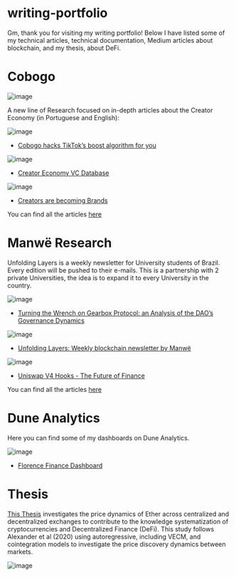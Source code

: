 # writing-portfolio
Gm, thank you for visiting my writing portfolio! Below I have listed some of my technical articles, technical documentation, Medium articles about blockchain, and my thesis, about DeFi.

# Cobogo

![image](https://github.com/pdotall/writing-portfolio/assets/84878611/d9e9acfb-5f11-4549-b14c-bc8112c61b2e)

A new line of Research focused on in-depth articles about the Creator Economy (in Portuguese and English):

![image](https://github.com/pdotall/writing-portfolio/assets/84878611/341341fd-c095-4892-bf5e-16e413eca20d)
* [Cobogo hacks TikTok’s boost algorithm for you](https://www.linkedin.com/pulse/cobogo-hacks-tiktoks-boost-algorithm-you-cobogopt)

![image](https://github.com/pdotall/writing-portfolio/assets/84878611/39522073-4900-48a6-8a8b-ba2316e4116d)
* [Creator Economy VC Database](https://www.linkedin.com/pulse/creator-economy-vc-database-cobogopt-1f?lipi=urn%3Ali%3Apage%3Ad_flagship3_series_entity%3BY95lebv3QN%2BzQyOSK9CfOg%3D%3D)

![image](https://github.com/pdotall/writing-portfolio/assets/84878611/bfac9e0f-c13d-4994-a897-baec374b78fc)
* [Creators are becoming Brands](https://www.linkedin.com/newsletters/creator-economy-research-7057715136496562176/#:~:text=Creators%20are%20becoming%20Brands)

You can find all the articles [here](https://www.linkedin.com/newsletters/creator-economy-research-7057715136496562176/)

# Manwë Research

Unfolding Layers is a weekly newsletter for University students of Brazil. Every edition will be pushed to their e-mails. This is a partnership with 2 private Universities, the idea is to expand it to every University in the country. 

![image](https://github.com/pdotall/writing-portfolio/assets/84878611/9b101237-9e9d-42bd-aeb7-6822083cae0e)
* [Turning the Wrench on Gearbox Protocol: an Analysis of the DAO’s Governance Dynamics](https://www.linkedin.com/pulse/turning-wrench-gearbox-protocol-analysis-daos-governance%3FtrackingId=oD6kqnd1SnGaOu1DXYLlaQ%253D%253D/?trackingId=Ypj7u7HXR%2FWYGV3cRvlOhw%3D%3D)

![image](https://github.com/pdotall/writing-portfolio/assets/84878611/ecad970a-4025-49fa-af05-e9a7e0c45f01)
* [Unfolding Layers: Weekly blockchain newsletter by Manwë](https://www.linkedin.com/pulse/unfolding-layers-weekly-blockchain-newsletter-manw%2525C3%2525AB-manweresearch%3FtrackingId=aT1KkXQD8c7ABCpZdpbQRg%253D%253D/?trackingId=aT1KkXQD8c7ABCpZdpbQRg%3D%3D)

![image](https://github.com/pdotall/writing-portfolio/assets/84878611/e3ca8719-c208-4b83-ba21-dcba1fb8e1aa)
* [Uniswap V4 Hooks - The Future of Finance](https://www.linkedin.com/pulse/uniswap-v4-hooks-future-finance-manweresearch%3FtrackingId=VECToKLWOY065Y7IJFKMoQ%253D%253D/?trackingId=VECToKLWOY065Y7IJFKMoQ%3D%3D)


You can find all the articles [here](https://www.linkedin.com/company/manweresearch/posts/?feedView=articles&viewAsMember=true)

# Dune Analytics

Here you can find some of my dashboards on Dune Analytics.

![image](https://github.com/pdotall/writing-portfolio/assets/84878611/ffbba6ab-a98c-46d2-865a-7e15c0473322)
* [Florence Finance Dashboard](https://dune.com/p_dot/florence-finance)

# Thesis

[This Thesis](https://repositorio.ufsc.br/bitstream/handle/123456789/247716/PCNM0385-D.pdf?sequence=1&isAllowed=y) investigates the price dynamics of Ether across centralized and decentralized exchanges to contribute to the knowledge systematization of cryptocurrencies and Decentralized Finance (DeFi). This study follows Alexander et al (2020) using autoregressive, including VECM, and cointegration models to investigate the price discovery dynamics between markets.

![image](https://github.com/pdotall/writing-portfolio/assets/84878611/bd5bf002-4000-408d-b766-8a86819299ac)


